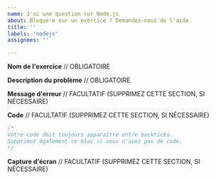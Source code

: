 ```yaml
---
name: J'ai une question sur Node.js
about: Bloqué·e sur un exercice ? Demandez-nous de l'aide.
title: ''
labels: 'nodejs'
assignees: ''

---
```


**Nom de l'exercice**
// OBLIGATOIRE

**Description du problème**
// OBLIGATOIRE

**Message d'erreur**
// FACULTATIF (SUPPRIMEZ CETTE SECTION, SI NÉCESSAIRE)

**Code**
// FACULTATIF (SUPPRIMEZ CETTE SECTION, SI NÉCESSAIRE)

```js
/*
Votre code doit toujours apparaître entre backticks.
Supprimez également ce bloc si vous n'avez pas de code.
*/
```

**Capture d'écran**
// FACULTATIF (SUPPRIMEZ CETTE SECTION, SI NÉCESSAIRE)

